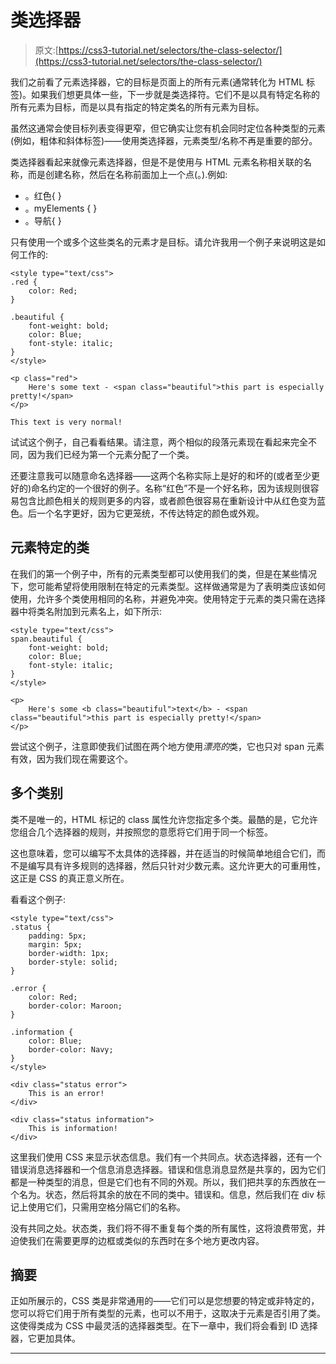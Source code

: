 # 类选择器

> 原文:[https://css3-tutorial.net/selectors/the-class-selector/](https://css3-tutorial.net/selectors/the-class-selector/)

我们之前看了元素选择器，它的目标是页面上的所有元素(通常转化为 HTML 标签)。如果我们想更具体一些，下一步就是类选择符。它们不是以具有特定名称的所有元素为目标，而是以具有指定的特定类名的所有元素为目标。

虽然这通常会使目标列表变得更窄，但它确实让您有机会同时定位各种类型的元素(例如，粗体和斜体标签)——使用类选择器，元素类型/名称不再是重要的部分。

类选择器看起来就像元素选择器，但是不是使用与 HTML 元素名称相关联的名称，而是创建名称，然后在名称前面加上一个点(。).例如:

*   。红色{ }
*   。myElements { }
*   。导航{ }

只有使用一个或多个这些类名的元素才是目标。请允许我用一个例子来说明这是如何工作的:

```
<style type="text/css">  
.red {  
    color: Red;  
}  

.beautiful {  
    font-weight: bold;  
    color: Blue;  
    font-style: italic;  
}  
</style>  

<p class="red">  
    Here's some text - <span class="beautiful">this part is especially pretty!</span>  
</p>

This text is very normal!
```

<input type="hidden" name="IL_IN_ARTICLE">

试试这个例子，自己看看结果。请注意，两个相似的段落元素现在看起来完全不同，因为我们已经为第一个元素分配了一个类。

还要注意我可以随意命名选择器——这两个名称实际上是好的和坏的(或者至少更好的)命名约定的一个很好的例子。名称“红色”不是一个好名称，因为该规则很容易包含比颜色相关的规则更多的内容，或者颜色很容易在重新设计中从红色变为蓝色。后一个名字更好，因为它更笼统，不传达特定的颜色或外观。

## 元素特定的类

在我们的第一个例子中，所有的元素类型都可以使用我们的类，但是在某些情况下，您可能希望将使用限制在特定的元素类型。这样做通常是为了表明类应该如何使用，允许多个类使用相同的名称，并避免冲突。使用特定于元素的类只需在选择器中将类名附加到元素名上，如下所示:

```
<style type="text/css">
span.beautiful {
    font-weight: bold;
    color: Blue;
    font-style: italic;
}
</style>

<p>
    Here's some <b class="beautiful">text</b> - <span class="beautiful">this part is especially pretty!</span>
</p>
```

尝试这个例子，注意即使我们试图在两个地方使用*漂亮的*类，它也只对 span 元素有效，因为我们现在需要这个。

## 多个类别

类不是唯一的，HTML 标记的 class 属性允许您指定多个类。最酷的是，它允许您组合几个选择器的规则，并按照您的意愿将它们用于同一个标签。

这也意味着，您可以编写不太具体的选择器，并在适当的时候简单地组合它们，而不是编写具有许多规则的选择器，然后只针对少数元素。这允许更大的可重用性，这正是 CSS 的真正意义所在。

看看这个例子:

```
<style type="text/css">
.status {
    padding: 5px;
    margin: 5px;
    border-width: 1px;
    border-style: solid;
}

.error {
    color: Red;
    border-color: Maroon;
}

.information {
    color: Blue;
    border-color: Navy;
}
</style>

<div class="status error">
    This is an error!
</div>

<div class="status information">
    This is information!
</div>
```

这里我们使用 CSS 来显示状态信息。我们有一个共同点。状态选择器，还有一个错误消息选择器和一个信息消息选择器。错误和信息消息显然是共享的，因为它们都是一种类型的消息，但是它们也有不同的外观。所以，我们把共享的东西放在一个名为。状态，然后将其余的放在不同的类中。错误和。信息，然后我们在 div 标记上使用它们，只需用空格分隔它们的名称。

没有共同之处。状态类，我们将不得不重复每个类的所有属性，这将浪费带宽，并迫使我们在需要更厚的边框或类似的东西时在多个地方更改内容。

## 摘要

正如所展示的，CSS 类是非常通用的——它们可以是您想要的特定或非特定的，您可以将它们用于所有类型的元素，也可以不用于，这取决于元素是否引用了类。这使得类成为 CSS 中最灵活的选择器类型。在下一章中，我们将会看到 ID 选择器，它更加具体。

* * *